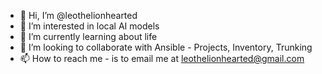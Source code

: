 - 👋 Hi, I’m @leothelionhearted
- 👀 I’m interested in local AI models 
- 🌱 I’m currently learning about life
- 💞️ I’m looking to collaborate with Ansible - Projects, Inventory, Trunking
- 📫 How to reach me - is to email me at leothelionhearted@gmail.com

<!---
leothelionhearted/leothelionhearted is a ✨ special ✨ repository because its `README.md` (this file) appears on your GitHub profile.
You can click the Preview link to take a look at your changes.
--->
